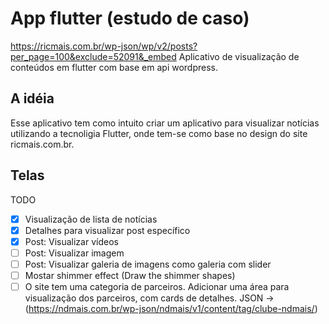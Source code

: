 # App flutter (estudo de caso)

https://ricmais.com.br/wp-json/wp/v2/posts?per_page=100&exclude=52091&_embed
Aplicativo de visualização de conteúdos em flutter com base em api wordpress.

## A idéia

Esse aplicativo tem como intuito criar um aplicativo para visualizar notícias utilizando a tecnoligia Flutter, onde tem-se como base no design do site ricmais.com.br.

## Telas

TODO
- [x] Visualização de lista de notícias
- [x] Detalhes para visualizar post específico
- [x] Post: Visualizar vídeos
- [ ] Post: Visualizar imagem
- [ ] Post: Visualizar galeria de imagens como galeria com slider
- [ ] Mostar shimmer effect (Draw the shimmer shapes) 
- [ ] O site tem uma categoria de parceiros.  Adicionar uma área para visualização dos parceiros, com cards de detalhes. JSON -> (https://ndmais.com.br/wp-json/ndmais/v1/content/tag/clube-ndmais/) 
